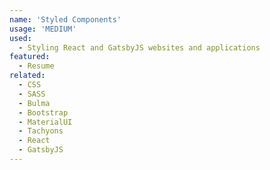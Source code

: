 ```yaml
---
name: 'Styled Components'
usage: 'MEDIUM'
used:
  - Styling React and GatsbyJS websites and applications
featured:
  - Resume
related:
  - CSS
  - SASS
  - Bulma
  - Bootstrap
  - MaterialUI
  - Tachyons
  - React
  - GatsbyJS
---
```

